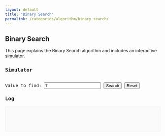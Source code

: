 ```yaml
---
layout: default
title: "Binary Search"
permalink: /categories/algorithm/binary_search/
---
```


## Binary Search

This page explains the Binary Search algorithm and includes an interactive simulator.

<style>
  #bs-container {
    font-family: monospace;
    margin: 2em 0;
  }
  .bs-array-container {
    display: flex;
    flex-wrap: wrap;
    margin-bottom: 1em;
  }
  .bs-cell {
    border: 1px solid #ccc;
    padding: 10px;
    margin: 2px;
    min-width: 30px;
    text-align: center;
    position: relative;
    background-color: #f9f9f9;
    transition: background-color 0.5s ease;
  }
  .bs-cell .bs-index {
    font-size: 0.7em;
    color: #666;
    position: absolute;
    top: -1.5em;
    left: 50%;
    transform: translateX(-50%);
  }
  .bs-cell.low .bs-pointer.low,
  .bs-cell.high .bs-pointer.high,
  .bs-cell.mid .bs-pointer.mid {
    display: block;
  }
  .bs-pointer {
    font-size: 0.8em;
    font-weight: bold;
    position: absolute;
    bottom: -1.8em;
    left: 50%;
    transform: translateX(-50%);
    display: none; /* Hide by default */
  }
  .bs-pointer.low { color: #d9534f; }
  .bs-pointer.high { color: #5bc0de; }
  .bs-pointer.mid { color: #5cb85c; }
  #bs-controls {
    margin-bottom: 1em;
  }
  #bs-output {
    border: 1px solid #eee;
    background: #fafafa;
    padding: 1em;
    min-height: 50px;
    white-space: pre-wrap;
    line-height: 1.5;
  }
</style>

<div id="bs-container">
  <h3>Simulator</h3>
  <div class="bs-array-container" id="bs-array-container">
    <!-- Array will be generated here by JS -->
  </div>
  <div id="bs-controls">
    <label for="target-value">Value to find:</label>
    <input type="number" id="target-value" value="7">
    <button id="bs-search-btn">Search</button>
    <button id="bs-reset-btn">Reset</button>
  </div>
  <h3>Log</h3>
  <div id="bs-output"></div>
</div>

<script src="{{ '/assets/js/binary-search-simulator.js' | relative_url }}"></script>